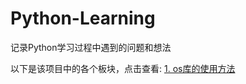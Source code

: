 # Python-Learning
记录Python学习过程中遇到的问题和想法

以下是该项目中的各个板块，点击查看:
[1. os库的使用方法](https://github.com/achiever-zbw/Python-Learning/tree/main/Python%E5%BA%93%E7%9A%84%E7%B3%BB%E5%88%97%E8%AE%B2%E8%A7%A3/1.os%E5%BA%93)
